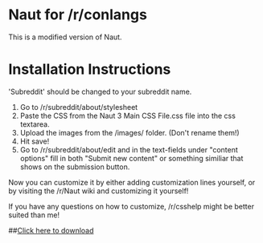 Naut for /r/conlangs
===============

This is a modified version of Naut.

Installation Instructions
===============

'Subreddit' should be changed to your subreddit name.

  1. Go to /r/subreddit/about/stylesheet
  2. Paste the CSS from the Naut 3 Main CSS File.css file into the css textarea.
  3. Upload the images from the /images/ folder. (Don't rename them!)
  4. Hit save!
  5. Go to /r/subreddit/about/edit and in the text-fields under "content options" fill in both "Submit new content" or something similiar that shows on the submission button.


Now you can customize it by either adding customization lines yourself, or by visiting the /r/Naut wiki and customizing it yourself!

If you have any questions on how to customize, /r/csshelp might be better suited than me!


##[Click here to download](https://github.com/Axel--/Naut-for-reddit/archive/master.zip)
